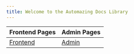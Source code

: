 ```yaml
---
title: Welcome to the Automazing Docs Library
---
```



| Frontend Pages | Admin Pages |
| -------------- | ----------- |
| [Frontend](/sections/newfrontend.md) | [Admin](/sections/newadmin.md) |